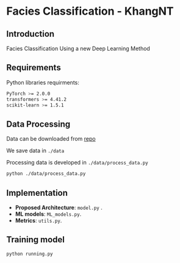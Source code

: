 # Facies Classification - KhangNT

## Introduction
Facies Classification Using a new Deep Learning Method

## Requirements
Python libraries requirments:

```bash
PyTorch >= 2.0.0
transformers >= 4.41.2
scikit-learn >= 1.5.1
```

## Data Processing

Data can be downloaded from [repo](https://github.com/mardani72/Facies-Classification-Machine-Learning/tree/master) 

We save data in `./data`

Processing data is developed in `./data/process_data.py`

```bash
python ./data/process_data.py
```

## Implementation

- **Proposed Architecture**: `model.py` .
- **ML models**: `ML_models.py`.
- **Metrics**: `utils.py`.

## Training model
```bash
python running.py
```
